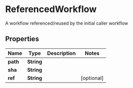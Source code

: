 

# ReferencedWorkflow

A workflow referenced/reused by the initial caller workflow

## Properties

| Name | Type | Description | Notes |
|------------ | ------------- | ------------- | -------------|
|**path** | **String** |  |  |
|**sha** | **String** |  |  |
|**ref** | **String** |  |  [optional] |



